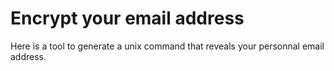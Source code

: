 # Encrypt your email address

Here is a tool to generate a unix command that reveals your personnal email address.
